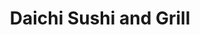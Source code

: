 ---
layout: place
title: "Daichi Sushi and Grill"
permalink: /texas/cedar-park/daichi-sushi-and-grill.html
stateAbbr: TX
stateName: Texas
cityName: Cedar Park
seo:
  name: "Daichi Sushi and Grill"
  type: Restaurant
  links: null
description: "Daichi Sushi and Grill serves delicious sushi in Cedar Park, Texas. Try fresh Japanese dishes for a great dining experience. "
place_id: ChIJSUi3rJotW4YRmBQaChc6vTc
photos:
  - name: >-
      places/ChIJSUi3rJotW4YRmBQaChc6vTc/photos/AeeoHcJd0flpeUEX0fhdGcUzsC5e-jMQxkszB55921d-yYadOOENNDDZtfaFS4SMm-P9dCLNGSNuKDM_IMnaslnPOrviDzSsUIICuu57rzXHoG2b9kiXAnnO_s-whGpoGrG4_dDZ33QwhsK7pvN7GQZdzuxxKr_ePVKAIjpnUT7x6QuAd7cQZLbdOsytq4Uye-YWEEtItF6CxLQRWUL_N1rjtUUT00DxyZScsLQ6LnKf4ufG4WCYBHKuC4SzZi3vf3aaZ6yRpSkr5BWyPG__DGZ0txT3UwL_mgsXGSbsr3q0dNcnHvrv1RgzL2cj90zf-3eqn_jsOTcixY88YBdi6kG0z4qoFBoua7NLf4J3bztgCzaEdFC9FJc4AkQ2tCEHuD313Doo3tQrE7PvQmy38rgI56ibcI0Sedjp2povLZ1-fTY242g
    widthPx: 4628
    heightPx: 2020
    authorAttributions:
      - displayName: L. H.
        uri: https://maps.google.com/maps/contrib/117746377238189558989
        photoUri: >-
          https://lh3.googleusercontent.com/a-/ALV-UjXENJjyHVSfh1ZMbfQbdPYyseBtMlfxB4_94mnUbrWMSR-_2UCj=s100-p-k-no-mo
    flagContentUri: >-
      https://www.google.com/local/imagery/report/?cb_client=maps_api_places.places_api&image_key=!1e10!2sCIHM0ogKEICAgIDWweXZ_AE&hl=en-US
    googleMapsUri: >-
      https://www.google.com/maps/place//data=!3m4!1e2!3m2!1sCIHM0ogKEICAgIDWweXZ_AE!2e10!4m2!3m1!1s0x865b2d9aacb74849:0x37bd3a170a1a1498
  - name: >-
      places/ChIJSUi3rJotW4YRmBQaChc6vTc/photos/AeeoHcKsIoT7QB2-uWKxfHBpsbbK3iOvkjeYWLbo8ZTI0fQELYR6Z_u7QnIvKP4WqIetLgkl_-V7CZBN36IDeRQx4_qH-Ge7inyiiFqZrUpgDdPE1DuCfvP8qJYZJek5QRqC56es_KHmayFVQKL98tcEHVkahH3ECU-97Eho64zAkeIPg2adqNyZfISSsWMK93QX_VrrsCXGBxehUrCOoFqK_aD-NtEhf1kvhRfMbjQfpN4y2XcO90rH6jnAC71ejMOAz9Uv9ow_SNzdHtyHg8m0lzZaOe2bu3RXDhf1_0pvqJ5_mBZ0FrnuiDCngiFJAiypCKznhYbaG0w3kGua4w0zx_oTS2El-zjb0ZzDTou2J7encRj_Cbjs-YAh9DYZ7KNlmTCOBEeeY494GdhmNqAb_kFV_RHkBbkSgluv9v7AzAMNDOw
    widthPx: 4000
    heightPx: 1800
    authorAttributions:
      - displayName: Rick De Los Santos
        uri: https://maps.google.com/maps/contrib/117687434635062513690
        photoUri: >-
          https://lh3.googleusercontent.com/a-/ALV-UjXpE2CBfRT4qxKZPCD6Z-xaJypU9MT65-e2bl3SeseaB4WGzNSP=s100-p-k-no-mo
    flagContentUri: >-
      https://www.google.com/local/imagery/report/?cb_client=maps_api_places.places_api&image_key=!1e10!2sCIHM0ogKEICAgIChnfedwwE&hl=en-US
    googleMapsUri: >-
      https://www.google.com/maps/place//data=!3m4!1e2!3m2!1sCIHM0ogKEICAgIChnfedwwE!2e10!4m2!3m1!1s0x865b2d9aacb74849:0x37bd3a170a1a1498
  - name: >-
      places/ChIJSUi3rJotW4YRmBQaChc6vTc/photos/AeeoHcJZm2Akiiu_1SNKQslTGXMi9dX6fmhHxkRDleueKbHCp2iuqsS0blBEPK0-kG1kcLX7FlwBGtevGPbtATY8W5rIt3sbPZz9Ms9KzlXt-ApyGPWYMcn3gXvsv7j-j58bOmyT6SPqC7ODhobNxCwV8RhGwh1jC8BGdBZvV-woMV6LGSbyeGQrixgfdoQlsroKwHbvcdXOLbftLXEuVxaQ7JHDn8x6DCBpBxZ5sfWqpw6Do2iKLjddns6nfB41J00z1nQcRdEZeKeVu4ewYlkq1Jcs9e32sC0QL2ojT5iODGRADNvFTn8LqsjHyQEFqegfglfAUeKHQjOidcbEySpaLA5fckIaGWyvYMdU5JfwBts3XzsCXLgnRjpB7eA5oJUT4k3pj3ytfVlODJtLe1En8piLkiSgX8EO8EgpXyo_wZQ3Ry2Y
    widthPx: 4080
    heightPx: 3072
    authorAttributions:
      - displayName: Tony Trinh
        uri: https://maps.google.com/maps/contrib/106464384841645767616
        photoUri: >-
          https://lh3.googleusercontent.com/a-/ALV-UjVbMzKw7Ue15yjG1aAjOTXmLySygBQaK31x3g5zE7u1CMAqohDJCg=s100-p-k-no-mo
    flagContentUri: >-
      https://www.google.com/local/imagery/report/?cb_client=maps_api_places.places_api&image_key=!1e10!2sCIHM0ogKEICAgIDT9bnipgE&hl=en-US
    googleMapsUri: >-
      https://www.google.com/maps/place//data=!3m4!1e2!3m2!1sCIHM0ogKEICAgIDT9bnipgE!2e10!4m2!3m1!1s0x865b2d9aacb74849:0x37bd3a170a1a1498
  - name: >-
      places/ChIJSUi3rJotW4YRmBQaChc6vTc/photos/AeeoHcL1dk9ZCrz7ePoZot9UzjNhGN9laXmcQ7-xJ2wKKv3qKMJKYUE5DBkKjInSAHzVreuqb-koMqBpqNnycAO5myqLE3vfRQjmGJ1jg2EOV5cLhaxqdAZHsQQKcXmhx-xPu9K_dFTw-jrrS7mBFwx7heO_1_hVy_uJOfSuvhROBnOj02kut_uEhJS8QS9KHXK4BIAGfWzTcyQ0ov3R0-a2W4cGY_kESq0xKCRgRbphYl2w4P7kALa7Gxc6jTUvycSPGpTtTw7bYSlARGfLFbgwSglSoADPdjeFo1bSRbLgOZW8KbxbYb13OxXTD5pf19appOP4Ev4R3pMAbB31BI67DlkTSMiVdTCVkJckNGX86G_cbwIZzD7UitAYLFHVF3aQRHGzfJ1vUbGlru8XwpC2IWPARyyDgIJUVyIYX7QjNGU
    widthPx: 4800
    heightPx: 3600
    authorAttributions:
      - displayName: Liang Zou
        uri: https://maps.google.com/maps/contrib/113395568827064756594
        photoUri: >-
          https://lh3.googleusercontent.com/a/ACg8ocI6NWS5snbcJhnWSf6lAmfbUGw8_2A0K2t-ONO8eRdvkl5T0w=s100-p-k-no-mo
    flagContentUri: >-
      https://www.google.com/local/imagery/report/?cb_client=maps_api_places.places_api&image_key=!1e10!2sCIHM0ogKEICAgID3wOvdKw&hl=en-US
    googleMapsUri: >-
      https://www.google.com/maps/place//data=!3m4!1e2!3m2!1sCIHM0ogKEICAgID3wOvdKw!2e10!4m2!3m1!1s0x865b2d9aacb74849:0x37bd3a170a1a1498
  - name: >-
      places/ChIJSUi3rJotW4YRmBQaChc6vTc/photos/AeeoHcIfH8UoMplpDjFrn6mybOD1MFsa9wHoMLYmnNPbvpja5qjdRIdYfeiWYO2Cit5YD6WoOETCjvKY0MmnyWown-Eo1k4caUYnCoeHfAfhDDbSm6FsJspZh0AQ-eh-lXajPA9GmtmTVOhIR8AdG2eB8gf9NL4Fqe1YeVXDOARaskozaVbf5wdTHdhcChAajuDZXMjLlM4Oh3oz_qeUYkiN4-r_eIdr3EJKrbCykQ0_G-rksz25ICoVWl2f04wdIpvKPxxEYjn9UC8IhCFZe9-nQe6ln-MZvc9a0NR_RvqEXF69ZhdM_P154nxUM8STYtWP-DHQx89t3VE9OOtgmFnZ7ytYadXqbU9H6eGkcgR7ydvhDpQUXqVZ0nh8Eqp2zlR3GnJqyERA3oTMIOHVn2spsU8zMtmUL8y_HnEBc8UCV-iJEQ
    widthPx: 3072
    heightPx: 4080
    authorAttributions:
      - displayName: Chung Chow
        uri: https://maps.google.com/maps/contrib/107840806809320794716
        photoUri: >-
          https://lh3.googleusercontent.com/a-/ALV-UjW9UyUcnkuWGVfEAhpBDevwya4BOuH93ZjKQOfkDd3NL8Tsf-U=s100-p-k-no-mo
    flagContentUri: >-
      https://www.google.com/local/imagery/report/?cb_client=maps_api_places.places_api&image_key=!1e10!2sCIHM0ogKEICAgICvlqe9bA&hl=en-US
    googleMapsUri: >-
      https://www.google.com/maps/place//data=!3m4!1e2!3m2!1sCIHM0ogKEICAgICvlqe9bA!2e10!4m2!3m1!1s0x865b2d9aacb74849:0x37bd3a170a1a1498
  - name: >-
      places/ChIJSUi3rJotW4YRmBQaChc6vTc/photos/AeeoHcLbY6MTNj4ssDbd_R-U3PxtIQT_wcjvigh7BUxM_ljarvlP68aPa5NLyvCQbHh9NVgizBkKTDfJ3sEx3QG8AdimU1p7ssXDDqNDvtaWgVZF4c7Wy-nZFhSmm9WUG_LupKQY6DMY3NA2HX3OsOesmVl9dUHuWJ9vf5nKt-yADzhSQBYKzN77ZnYn3d__oS7AsdMYS_DyAUAkBp0K44LTGOE14Ck4QsNSXhxwwLS9XuyMncaY6ShiOoAbS7jm_3EPTS8_qKz3gOmk5x82Ax-HXAH-QeSGUN_Tm_CN18Ro4VIQG53RRXEHU2EEQlXRov-OJrDE45I5PjRG49sD9RaswjrXSHm944UcSIeaFO5wwiDrdvG47xcibRfnw0IkZTHVZMzLyC4UPJ46XCHyeVbl3HDzEgNbNlg7At6iT2dBY8c
    widthPx: 4080
    heightPx: 3072
    authorAttributions:
      - displayName: Chung Chow
        uri: https://maps.google.com/maps/contrib/107840806809320794716
        photoUri: >-
          https://lh3.googleusercontent.com/a-/ALV-UjW9UyUcnkuWGVfEAhpBDevwya4BOuH93ZjKQOfkDd3NL8Tsf-U=s100-p-k-no-mo
    flagContentUri: >-
      https://www.google.com/local/imagery/report/?cb_client=maps_api_places.places_api&image_key=!1e10!2sCIHM0ogKEICAgICvlqe9TA&hl=en-US
    googleMapsUri: >-
      https://www.google.com/maps/place//data=!3m4!1e2!3m2!1sCIHM0ogKEICAgICvlqe9TA!2e10!4m2!3m1!1s0x865b2d9aacb74849:0x37bd3a170a1a1498
  - name: >-
      places/ChIJSUi3rJotW4YRmBQaChc6vTc/photos/AeeoHcKI0-tFTxixuV3eHqHXpKRVH-CfGL2TRcBXIgo-eFw3gF9541voJCkp_yPE0VrLsaAZbkheN6Wb3Welz77Pe4EtuZzRgn4kGZtSkreZbPXE0Wxx_HDp969AeKV8tdhhyd2d4MIF_rvyO_lYNfC27jbxEzNvv_3dkGQnmjxml8QhuE9cESQ5ffSlXv6Xk_TAMQLJrRsZnOwDWkbb-qNYAyGVJVtzmb45YkXTO_v1D45VxMZBxZq9hap5AOdlnHoFXCQ5HGC4sxWnH-qhTkZXlkPes1wpiyoXhsNNtd6ZlQT8K-Pn2WkrE08x9dXpPsWPAW9aip1DTVF-EdC1LnHGS_N8zB-smE3pTk6DoAoQA0vDBQQFAd4YJm7i6eSmWkjHA-5xrwD4cYHYUxJp6x8cwyE-tAFGAyZ95EdEwMS_rkV91w
    widthPx: 4000
    heightPx: 2252
    authorAttributions:
      - displayName: Chao ShihChieh
        uri: https://maps.google.com/maps/contrib/113273955964917633817
        photoUri: >-
          https://lh3.googleusercontent.com/a/ACg8ocLdq2ACaqq3v3gXiXjDj3qtxF1u-APPmIEWFDKMGvnnBumvQw=s100-p-k-no-mo
    flagContentUri: >-
      https://www.google.com/local/imagery/report/?cb_client=maps_api_places.places_api&image_key=!1e10!2sCIHM0ogKEICAgICj7L_pEQ&hl=en-US
    googleMapsUri: >-
      https://www.google.com/maps/place//data=!3m4!1e2!3m2!1sCIHM0ogKEICAgICj7L_pEQ!2e10!4m2!3m1!1s0x865b2d9aacb74849:0x37bd3a170a1a1498
  - name: >-
      places/ChIJSUi3rJotW4YRmBQaChc6vTc/photos/AeeoHcJQwrHUuuZfjcNDVhw7aIL4TiXqvpvtX-X57L1xz6GXUw4dMRnpcd7bw3k79J3skk4OhpBHTOFZ3wzQbIZHYnyjSDy7-tPtlpd0i-F2Ar99wVH-UNYhgq0nd1y2o5TmAM4txEyP6OLO2MiS6OxO8QIqxWbl44Nejl3JE6X849SMFQRa-7K89vcvnBwj8BdrQy7JXFRcxdAJjMKNEBzmTTAEib3fN6ur4teY3ZAkOd3aBZarYLFjaCkPAYqxSvQL1OTAZS9lXZiMIFO8VtPl7ouGBbnpZYGaO4Uv_e_6KTZMzk3_RnrsdkU-ZkycByXQIbgzwXVDGaqPHVRz6I6hh_SlHY75qhJA0S3gqzDGRO99901CP4dURNtvOtzvGwIbernhHVXlUiFt39kOLmQxUCVypcAgzmO4UzUxTK8
    widthPx: 4032
    heightPx: 3024
    authorAttributions:
      - displayName: Jay Meyer
        uri: https://maps.google.com/maps/contrib/115046453972813395069
        photoUri: >-
          https://lh3.googleusercontent.com/a/ACg8ocJ81Nle4oHiZvQNX36WhXfP-CIPdGyAvrjuEHVtW6P45tJrqg=s100-p-k-no-mo
    flagContentUri: >-
      https://www.google.com/local/imagery/report/?cb_client=maps_api_places.places_api&image_key=!1e10!2sCIHM0ogKEICAgMCA3_kQ&hl=en-US
    googleMapsUri: >-
      https://www.google.com/maps/place//data=!3m4!1e2!3m2!1sCIHM0ogKEICAgMCA3_kQ!2e10!4m2!3m1!1s0x865b2d9aacb74849:0x37bd3a170a1a1498
  - name: >-
      places/ChIJSUi3rJotW4YRmBQaChc6vTc/photos/AeeoHcLl7OtMaqI5uqcw5R4nhS588KZPMK7bc2jA5SBTr7JdMzoAW88CHEKoWCJ3JTDYwJZXie6eXQ5H_rXy7s1BzpmkHwy83-9DXZ14lfG6TBVoMva9J0ZU7GVhIsD5Q22zr__F1ikk-Ld0ODy_TCcJtERFL1PrSXezpSaTrsZLbm0L9ptVXmcea3Rnaup4EgfCaPHbFqu8g9U2oGW_y5_20FxZdQ6xathoRY7GSBJy6XKjIAyrURO9W1PhReFQT8mtpwtpdsDGtP4suqrjjruyz5tC-sYu3QnT0BOBP5Tokv42y9L2T0c3l5-w0ZvgcSXBlU0bNBVKpoF01rVpFhi0pOlYCvomoDO54qzov1txkVlEDz32BP9h_0cXeV23U5NOx-Jw7x9VOmNTRhp0ZRqdYItM8Hc6g2bYprKilpqxCKOvg0qZ
    widthPx: 3024
    heightPx: 4032
    authorAttributions:
      - displayName: Bowei Dong
        uri: https://maps.google.com/maps/contrib/104274121483736668842
        photoUri: >-
          https://lh3.googleusercontent.com/a/ACg8ocJRKXwKON5mptQUEZyh4-ckM_35f_Q78r5A_ruT1DgIQvEEDw=s100-p-k-no-mo
    flagContentUri: >-
      https://www.google.com/local/imagery/report/?cb_client=maps_api_places.places_api&image_key=!1e10!2sCIHM0ogKEICAgIDZvvHC_QE&hl=en-US
    googleMapsUri: >-
      https://www.google.com/maps/place//data=!3m4!1e2!3m2!1sCIHM0ogKEICAgIDZvvHC_QE!2e10!4m2!3m1!1s0x865b2d9aacb74849:0x37bd3a170a1a1498
  - name: >-
      places/ChIJSUi3rJotW4YRmBQaChc6vTc/photos/AeeoHcJFRWTEQWtD0bLF4Kyyi_2cy2vtVyvwL4lr3vaU-SZqw0OlXrMKcdCRS-c_2H2dPeW5D2q_kV5YvgT4f_FKTYFCRLgqUA5bG40_yeRsb3-4p9E9ec3Am4VW8k37XeFAMQMZYv3JfD1pR0YNCUJ26hMIOAzG7cPAvz1qBiRxTCHeNCr-G5t8PhMrxLpBgBN8tOwqThGYE1_NT8Ffjnp-pBE3fKxWi0z-c3FxDYZ9N2WMj-qYOOWnlVL-HskIGlduF5mvZLRYgKEmler6TatjmLo41D_hjey-pb8qgYDMHZbRbE0y5YL9YQt4OWkeu0SHzkPrWdkdY2ZhplMqDMbyxSMCgQiHZjfKAeO-jmBIK_fSL0R250r7Nd5qiD_6JiEMOrGU12iyWlKIo2c3MmEzZD961-_p4fT6Y3xyFKMoMXiavdOB
    widthPx: 4032
    heightPx: 3024
    authorAttributions:
      - displayName: Jay Meyer
        uri: https://maps.google.com/maps/contrib/115046453972813395069
        photoUri: >-
          https://lh3.googleusercontent.com/a/ACg8ocJ81Nle4oHiZvQNX36WhXfP-CIPdGyAvrjuEHVtW6P45tJrqg=s100-p-k-no-mo
    flagContentUri: >-
      https://www.google.com/local/imagery/report/?cb_client=maps_api_places.places_api&image_key=!1e10!2sCIHM0ogKEICAgMCA3_ng_wE&hl=en-US
    googleMapsUri: >-
      https://www.google.com/maps/place//data=!3m4!1e2!3m2!1sCIHM0ogKEICAgMCA3_ng_wE!2e10!4m2!3m1!1s0x865b2d9aacb74849:0x37bd3a170a1a1498
address: 2051 Cypress Creek Road, Cedar Park, TX 78613, USA
street: 2051 Cypress Creek Road
city: Cedar Park
state: TX
zip: '78613'
country: USA
neighborhood: null
latitude: '30.476317'
longitude: '-97.841098'
accessibility_options:
  wheelchairAccessibleParking: true
  wheelchairAccessibleEntrance: true
  wheelchairAccessibleRestroom: true
  wheelchairAccessibleSeating: true
business_status: OPERATIONAL
name: Daichi Sushi and Grill
google_maps_links:
  directionsUri: >-
    https://www.google.com/maps/dir//''/data=!4m7!4m6!1m1!4e2!1m2!1m1!1s0x865b2d9aacb74849:0x37bd3a170a1a1498!3e0
  placeUri: https://maps.google.com/?cid=4016430313312490648
  writeAReviewUri: >-
    https://www.google.com/maps/place//data=!4m3!3m2!1s0x865b2d9aacb74849:0x37bd3a170a1a1498!12e1
  reviewsUri: >-
    https://www.google.com/maps/place//data=!4m4!3m3!1s0x865b2d9aacb74849:0x37bd3a170a1a1498!9m1!1b1
  photosUri: >-
    https://www.google.com/maps/place//data=!4m3!3m2!1s0x865b2d9aacb74849:0x37bd3a170a1a1498!10e5
primary_type: Japanese Restaurant
opening_hours:
  regular: null
  current: null
secondary_opening_hours:
  regular:
    weekdayDescriptions: null
    type: null
  current:
    weekdayDescriptions: null
    type: null
phone: (512) 249-0338
price_level: null
price_range: $10 &ndash; $20
rating: '4.8'
rating_count: 149
website: null
reviews: null
parking_options: null
payment_options: null
allow_dogs: null
curbside_pickup: null
delivery: null
dine_in: null
good_for_children: null
good_for_groups: null
good_for_sports: null
live_music: null
menu_for_children: null
outdoor_seating: null
reservable: null
restroom: null
serves_beer: null
serves_breakfast: null
serves_brunch: null
serves_cocktails: null
serves_coffee: null
serves_dinner: null
serves_dessert: null
serves_lunch: null
serves_vegetarian_food: null
serves_wine: null
takeout: null
summary: null

---